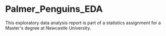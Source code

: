 # Palmer_Penguins_EDA
This exploratory data analysis report is part of a statistics assignment for a Master's degree at Newcastle University.
